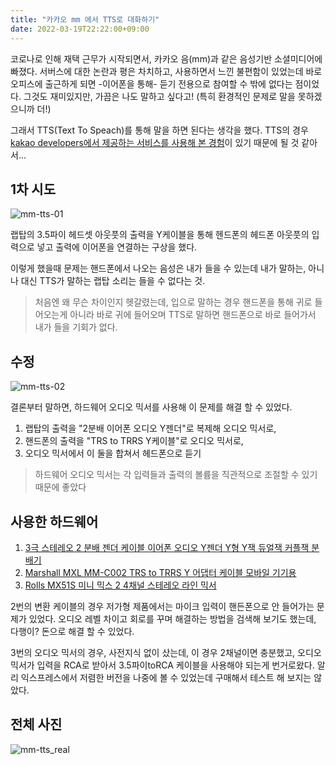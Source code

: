 ```yaml
---
title: "카카오 mm 에서 TTS로 대화하기"
date: 2022-03-19T22:22:00+09:00
---
```


코로나로 인해 재택 근무가 시작되면서, 카카오 음(mm)과 같은 음성기반 소셜미디어에 빠졌다.
서버스에 대한 논란과 평은 차치하고, 사용하면서 느낀 불편함이 있었는데 바로 오피스에 출근하게 되면 -이어폰을 통해- 듣기 전용으로 참여할 수 밖에 없다는 점이었다.
그것도 재미있지만, 가끔은 나도 말하고 싶다고! (특히 환경적인 문제로 말을 못하겠으니까 더!)

그래서 TTS(Text To Speach)를 통해 말을 하면 된다는 생각을 했다.
TTS의 경우 [kakao developers에서 제공하는 서비스를 사용해 본 경험](https://github.com/suapapa/devkakao)이 있기 때문에 될 것 같아서...

## 1차 시도

![mm-tts-01](https://homin.dev/asset/blog/img/mm-tts-01.jpeg)

랩탑의 3.5파이 헤드셋 아웃풋의 출력을 Y케이블을 통해 헨드폰의 헤드폰 아웃풋의 입력으로 넣고 출력에 이어폰을 연결하는 구상을 했다.

이렇게 했을때 문제는 핸드폰에서 나오는 음성은 내가 들을 수 있는데
내가 말하는, 아니 나 대신 TTS가 말하는 랩탑 소리는 들을 수 없다는 것.

> 처음엔 왜 무슨 차이인지 헷갈렸는데, 입으로 말하는 경우 핸드폰을 통해 귀로 들어오는게 아니라 바로 귀에 들어오며
> TTS로 말하면 핸드폰으로 바로 들어가서 내가 들을 기회가 없다.

## 수정

![mm-tts-02](https://homin.dev/asset/blog/img/mm-tts-02.jpeg)

결론부터 말하면, 하드웨어 오디오 믹서를 사용해 이 문제를 해결 할 수 있었다.

1. 랩탑의 출력을 "2분배 이어폰 오디오 Y젠더"로 복제해 오디오 믹서로,
2. 핸드폰의 출력을 "TRS to TRRS Y케이블"로 오디오 믹서로,
3. 오디오 믹서에서 이 둘을 합쳐서 헤드폰으로 듣기

> 하드웨어 오디오 믹서는 각 입력들과 출력의 볼륨을 직관적으로 조절할 수 있기 때문에 좋았다

## 사용한 하드웨어

1. [3극 스테레오 2 분배 젠더 케이블 이어폰 오디오 Y젠더 Y형 Y잭 듀얼잭 커플잭 분배기](https://www.11st.co.kr/products/2413899073)
2. [Marshall MXL MM-C002 TRS to TRRS Y 어댑터 케이블 모바일 기기용](https://www.11st.co.kr/products/pa/3571117318)
3. [Rolls MX51S 미니 믹스 2 4채널 스테레오 라인 믹서](https://www.11st.co.kr/products/pa/3546164541)

2번의 변환 케이블의 경우 저가형 제품에서는 마이크 입력이 핸든폰으로 안 들어가는 문제가 있었다. 오디오 레벨 차이고 회로를 꾸며 해결하는 방법을 검색해 보기도 했는데,
다행이? 돈으로 해결 할 수 있었다.

3번의 오디오 믹서의 경우, 사전지식 없이 샀는데, 이 경우 2채널이면 충분했고, 오디오 믹서가 입력을 RCA로 받아서 3.5파이toRCA 케이블을 사용해야 되는게 번거로왔다.
알리 익스프레스에서 저렴한 버전을 나중에 볼 수 있었는데 구매해서 테스트 해 보지는 않았다.

## 전체 사진

![mm-tts_real](https://homin.dev/asset/blog/img/mm-tts_real.jpg)
